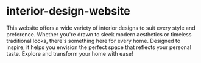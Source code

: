 # interior-design-website
This website offers a wide variety of interior designs to suit every style and preference. Whether you're drawn to sleek modern aesthetics or timeless traditional looks, there's something here for every home. Designed to inspire, it helps you envision the perfect space that reflects your personal taste. Explore and transform your home with ease!
